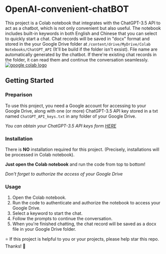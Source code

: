 # OpenAI-convenient-chatBOT

This project is a Colab notebook that integrates with the ChatGPT-3.5 API to act as a chatbot, which is not only convenient but also useful. The notebook includes built-in keywords in both English and Chinese that you can select to quickly start a chat. Chat records will be saved in "docx" format and stored in the your Google Drive folder at `/content/drive/MyDrive/Colab Notebooks/ChatGPT_API` (It'll be build if the folder isn't exsist). File name are automatically generated by the chatbot. If there're existing chat records in the folder, it can read them and continue the conversation seamlessly.
<a href="https://colab.research.google.com/drive/1Q8BsKiMaxeR2mDXqHaCOYaUPqD7SFO6t?usp=sharing"><img src="https://colab.research.google.com/assets/colab-badge.svg" alt="google colab logo"></a>

## Getting Started

### Preparison

To use this project, you need a Google account for accessing to your Google Drive, along with one (or more) ChatGPT-3.5 API key stored in a txt named `ChatGPT_API_keys.txt` in any folder of your Google Drive.

*You can obtain your ChatGPT-3.5 API keys form [HERE](https://platform.openai.com/account/api-keys)*

### Installation

There is **NO** installation required for this project. (Precisely, installations will be processed in Colab notebook).

**Just open the Colab notebook** and run the code from top to bottom! 

*Don't forget to authorize the access of your Google Drive*

### Usage

1. Open the Colab notebook.
2. Run the code to authenticate and authorize the notebook to access your Google Drive.
3. Select a keyword to start the chat.
4. Follow the prompts to continue the conversation.
5. When you're finished chatting, the chat record will be saved as a docx file in your Google Drive folder.

:star: If this project is helpful to you or your projects, please help star this repo. Thanks! :hugs:

